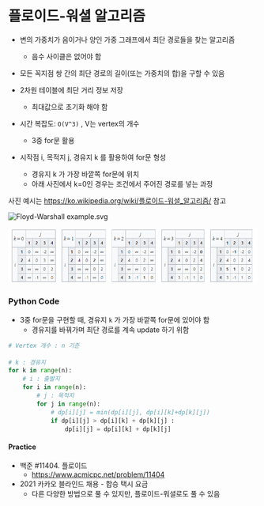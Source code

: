 # 플로이드-워셜 알고리즘

- 변의 가중치가 음이거나 양인 가중 그래프에서 최단 경로들을 찾는 알고리즘
  - 음수 사이클은 없어야 함
- 모든 꼭지점 쌍 간의 최단 경로의 길이(또는 가중치의 합)을 구할 수 있음

- 2차원 테이블에 최단 거리 정보 저장
  - 최대값으로 초기화 해야 함
- 시간 복잡도: `O(V^3)` , V는 vertex의 개수
  - 3중 for문 활용
- 시작점 i, 목적지 j, 경유지 k 를 활용하여 for문 형성
  - 경유지 k 가 가장 바깥쪽 for문에 위치
  - 아래 사진에서 k=0인 경우는 조건에서 주어진 경로를 넣는 과정

사진 예시는 <https://ko.wikipedia.org/wiki/플로이드-워셜_알고리즘/> 참고

![Floyd-Warshall example.svg](https://upload.wikimedia.org/wikipedia/commons/thumb/2/2e/Floyd-Warshall_example.svg/600px-Floyd-Warshall_example.svg.png)

![image-20210820164054254](Floyd_Warshall_Algorithm_python.assets/image-20210820164054254.png)







### Python Code

- 3중 for문을 구현할 때, 경유지 `k` 가 가장 바깥쪽 for문에 있어야 함
  - 경유지를 바꿔가며 최단 경로를 계속 update 하기 위함

```python
# Vertex 개수 : n 기준

# k : 경유지
for k in range(n):
    # i : 출발지
    for i in range(n):
        # j : 목적지
        for j in range(n):
            # dp[i][j] = min(dp[i][j], dp[i][k]+dp[k][j])
            if dp[i][j] > dp[i][k] + dp[k][j] :
                dp[i][j] = dp[i][k] + dp[k][j]
```





#### Practice

- 백준 #11404. 플로이드
  - https://www.acmicpc.net/problem/11404
- 2021 카카오 블라인드 채용 - 합승 택시 요금
  - 다른 다양한 방법으로 풀 수 있지만, 플로이드-워셜로도 풀 수 있음